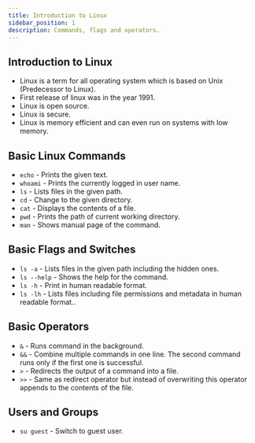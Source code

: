 ```yaml
---
title: Introduction to Linux
sidebar_position: 1
description: Commands, flags and operators.
---
```


## Introduction to Linux
- Linux is a term for all operating system which is based on Unix (Predecessor to Linux).
- First release of linux was in the year 1991.
- Linux is open source.
- Linux is secure.
- Linux is memory efficient and can even run on systems with low memory.

## Basic Linux Commands
- `echo` - Prints the given text.
- `whoami` - Prints the currently logged in user name.
- `ls` - Lists files in the given path.
- `cd` - Change to the given directory.
- `cat` - Displays the contents of a file.
- `pwd` - Prints the path of current working directory.
- `man` - Shows manual page of the command.

## Basic Flags and Switches
- `ls -a` - Lists files in the given path including the hidden ones.
- `ls --help` - Shows the help for the command.
- `ls -h` - Print in human readable format.
- `ls -lh` - Lists files including file permissions and metadata in human readable format..

## Basic Operators
- `&` - Runs command in the background.
- `&&` - Combine multiple commands in one line. The second command runs only if the first one is successful.
- `>` - Redirects the output of a command into a file.
- `>>` - Same as redirect operator but instead of overwriting this operator appends to the contents of the file.


## Users and Groups
- `su guest` - Switch to guest user.